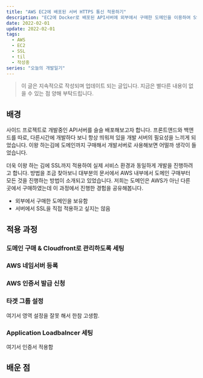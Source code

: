 ```yaml
---
title: "AWS EC2에 배포된 서버 HTTPS 통신 적용하기"
description: "EC2에 Docker로 배포된 API서버에 외부에서 구매한 도메인을 이용하여 SSL인증서를 적용하며 배운 것을 정리합니다."
date: 2022-02-01
update: 2022-02-01
tags:
  - AWS
  - EC2
  - SSL
  - til
  - 작성중
series: "오늘의 개발일기"
---
```


> 이 글은 지속적으로 작성되며 업데이트 되는 글입니다. 지금은 별다른 내용이 없을 수 있는 점 양해 부탁드립니다.

## 배경

사이드 프로젝트로 개발중인 API서버를 슬슬 배포해보고자 합니다. 프론트앤드와 백앤드를 따로, 다른시간에 개발하다 보니 항상 띄워져 있을 개발 서버의 필요성을 느끼게 되었습니다. 이왕 하는김에 도메인까지 구매해서 개발서버로 사용해보면 어떨까 생각이 들었습니다.

더욱 이왕 하는 김에 SSL까지 적용하여 실제 서비스 환경과 동일하게 개발을 진행하려고 합니다.
방법을 조금 찾아보니 대부분의 문서에서 AWS 내부에서 도메인 구매부터 모든 것을 진행하는 방법이 소개되고 있었습니다. 저희는 도메인은 AWS가 아닌 다른 곳에서 구매하였는데 이 과정에서 진행한 경험을 공유해봅니다.

- 외부에서 구매한 도메인을 보유함
- 서버에서 SSL을 직접 적용하고 싶지는 않음


## 적용 과정
### 도메인 구매 & Cloudfront로 관리하도록 세팅


### AWS 네임서버 등록

### AWS 인증서 발급 신청

### 타겟 그룹 설정
여기서 영역 설정을 잘못 해서 한참 고생함.

### Application Loadbalncer 세팅
여기서 인증서 적용함


## 배운 점
